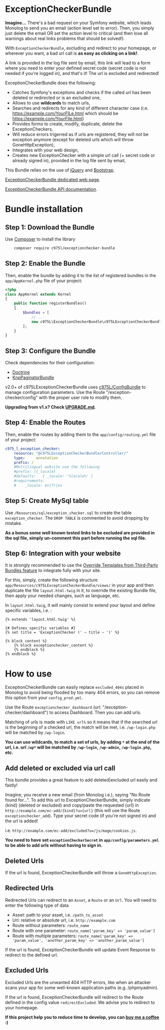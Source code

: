 ExceptionCheckerBundle
======================

**Imagine...** There's a bad request on your Symfony website, which leads Monolog to send you an email (action level set to error). Then, you simply just delete the email OR set the action level to critical (and then lose all warnings about real links problems that should be solved!).

With `ExceptionCheckerBundle`, excluding and redirect to your homepage, or wherever you want, a bad url call is **as easy as clicking on a link!**.

A link is provided in the log file sent by email, this link will lead to a form where you need to enter your defined secret code (secret code is not needed if you're logged in), and that's it! The url is excluded and redirected!

ExceptionCheckerBundle does the following:

- Catches Symfony's exceptions and checks if the called url has been deleted or redirected or is an excluded one,
- Allows to use **wildcards** to match urls,
- Searches and redirects for any kind of different character case (i.e. https://example.com/YourFILe.html which should be https://example.com/YourFile.html)
- Provides forms to create, modify, duplicate, delete the ExceptionCheckers,
- Will reduce errors trigerred as if urls are registered, they will not be exception anymore (except for deleted urls which will throw GoneHttpException),
- Integrates with your web design,
- Creates new ExceptionChecker with a simple url call (+ secret code or already signed in), provided in the log file sent by email,

This Bundle relies on the use of [jQuery](https://jquery.com/) and [Bootstrap](http://getbootstrap.com/).

[ExceptionCheckerBundle dedicated web page](https://975l.com/en/pages/exception-checker-bundle).

[ExceptionCheckerBundle API documentation](https://975l.com/apidoc/c975L/ExceptionCheckerBundle.html).

Bundle installation
===================

Step 1: Download the Bundle
---------------------------
Use [Composer](https://getcomposer.org) to install the library
```bash
    composer require c975l/exceptionchecker-bundle
```

Step 2: Enable the Bundle
-------------------------
Then, enable the bundle by adding it to the list of registered bundles in the `app/AppKernel.php` file of your project:

```php
<?php
class AppKernel extends Kernel
{
    public function registerBundles()
    {
        $bundles = [
            // ...
            new c975L\ExceptionCheckerBundle\c975LExceptionCheckerBundle(),
        ];
    }
}
```

Step 3: Configure the Bundle
----------------------------
Check dependencies for their configuration:
- [Doctrine](https://github.com/doctrine/DoctrineBundle)
- [KnpPaginatorBundle](https://github.com/KnpLabs/KnpPaginatorBundle)

v2.0+ of c975LExceptionCheckerBundle uses [c975L/ConfigBundle](https://github.com/975L/ConfigBundle) to manage configuration parameters. Use the Route "/exception-checker/config" with the proper user role to modify them.

**Upgrading from v1.x? Check [UPGRADE.md](UPGRADE.md).**

Step 4: Enable the Routes
-------------------------
Then, enable the routes by adding them to the `app/config/routing.yml` file of your project:

```yml
c975_l_exception_checker:
    resource: "@c975LExceptionCheckerBundle/Controller/"
    type:     annotation
    prefix: /
    #Multilingual website use the following
    #prefix: /{_locale}
    #defaults:   { _locale: '%locale%' }
    #requirements:
    #    _locale: en|fr|es
```

Step 5: Create MySql table
--------------------------
Use `/Resources/sql/exception_checker.sql` to create the table `exception_checker`. The `DROP TABLE` is commented to avoid dropping by mistake.

**As a bonus some well known tested links to be excluded are provided in the sql file, simply un-comment this part before running the sql file.**

Step 6: Integration with your website
-------------------------------------
It is strongly recommended to use the [Override Templates from Third-Party Bundles feature](http://symfony.com/doc/current/templating/overriding.html) to integrate fully with your site.

For this, simply, create the following structure `app/Resources/c975LExceptionCheckerBundle/views/` in your app and then duplicate the file `layout.html.twig` in it, to override the existing Bundle file, then apply your needed changes, such as language, etc.

In `layout.html.twig`, it will mainly consist to extend your layout and define specific variables, i.e. :
```twig
{% extends 'layout.html.twig' %}

{# Defines specific variables #}
{% set title = 'ExceptionChecker (' ~ title ~ ')' %}

{% block content %}
    {% block exceptionchecker_content %}
    {% endblock %}
{% endblock %}
```

How to use
==========
ExceptionCheckerBundle can easily replace `excluded_404s` placed in Monolog to avoid being flooded by too many 404 errors, so you can remove this option from your `config_prod.yml`.

Use the Route `exceptionchecker_dashboard` (url: "/exception-checker/dashboard") to access Dashboard. Then you can add urls.

Matching of urls is made with `LIKE url%` so it means that if the searched url is the beginning of a checked url, the match will be met, i.e. `/wp-login.php` will be matched by `/wp-login`.

**You can use wildcards, to match a set of urls, by adding `*` at the end of the url, i.e. url `/wp*` will be matched by `/wp-login`, `/wp-admin`, `/wp-login.php`, etc.**

Add deleted or excluded via url call
------------------------------------
This bundle provides a great feature to add deleted|excluded url easily and fastly!

Imagine, you receive a new email (from Monolog i.e.), saying "No Route found for...". To add this url to ExceptionCheckerBundle, simply indicate {kind} (deleted or excluded) and copy/paste the requested {url} in `http://example.com/ec-add/{kind}?u={url}` (this will use the Route `exceptionchecker_add`). Type your secret code (if you're not signed in) and the url is added!

i.e. `http://example.com/ec-add/excluded?u=/js/mage/cookies.js`.

**You need to have set `exceptionCheckerSecret` in `app/config/parameters.yml` to be able to add urls without having to sign in.**

Deleted Urls
------------
If the url is found, ExceptionCheckerBundle will throw a `GoneHttpException`.

Redirected Urls
---------------
Redirected Urls can redirect to an `Asset`, a `Route` or an `Url`. You will need to enter the following type of data

- Asset: path to your asset, i.e. `/path_to_asset`
- Url: relative or absolute url, i.e. `http://example.com`
- Route without parameters: `route_name`
- Route with one parameter: `route_name['param_key' => 'param_value']`
- Route with multiple parameters: `route_name['param_key' => 'param_value', 'another_param_key' => 'another_param_value']`

If the url is found, ExceptionCheckerBundle will update Event Response to redirect to the defined url.

Excluded Urls
-------------
Excluded Urls are the unwanted 404 HTTP errors, like when an attacker scans your app for some well-known application paths (e.g. /phpmyadmin).

If the url is found, ExceptionCheckerBundle will redirect to the Route defined in the config value `redirectExcluded`. We advise you to redirect to your homepage.

**If this project help you to reduce time to develop, you can [buy me a coffee](https://www.buymeacoffee.com/LaurentMarquet) :)**
